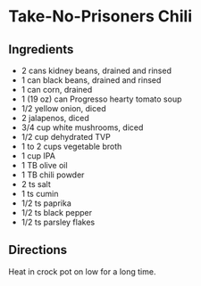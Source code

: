 Take-No-Prisoners Chili
=======================

Ingredients
-----------
* 2 cans kidney beans, drained and rinsed
* 1 can black beans, drained and rinsed
* 1 can corn, drained
* 1 (19 oz) can Progresso hearty tomato soup
* 1/2 yellow onion, diced
* 2 jalapenos, diced
* 3/4 cup white mushrooms, diced
* 1/2 cup dehydrated TVP
* 1 to 2 cups vegetable broth
* 1 cup IPA
* 1 TB olive oil
* 1 TB chili powder
* 2 ts salt
* 1 ts cumin
* 1/2 ts paprika
* 1/2 ts black pepper
* 1/2 ts parsley flakes

Directions
----------
Heat in crock pot on low for a long time.
